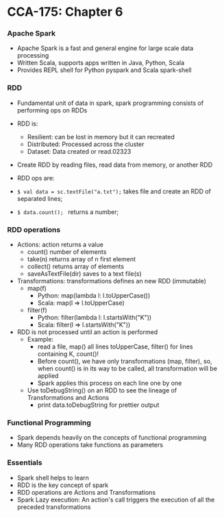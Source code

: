 # CCA-175: Chapter 6

### Apache Spark

- Apache Spark is a fast and general engine for large scale data processing
- Written Scala, supports apps written in Java, Python, Scala
- Provides REPL shell for Python pyspark and Scala spark-shell

### RDD

- Fundamental unit of data in spark, spark programming consists of performing ops on RDDs 
- RDD is:
  - Resilient: can be lost in memory but it can recreated
  - Distributed: Processed across the cluster
  - Dataset: Data created or read.02323
- Create RDD by reading files, read data from memory, or another RDD
- RDD ops are:


- ```$ val data = sc.textFile("a.txt");``` takes file and create an RDD of separated lines; 
- ```$ data.count(); ``` returns a number;

### RDD operations

- Actions: action returns a value
  - count() number of elements
  - take(n) returns array of n first element
  - collect() returns array of elements
  - saveAsTextFile(dir) saves to a text file(s)
- Transformations: transformations defines an new RDD (immutable)
  - map(f)
    - Python: map(lambda l: l.toUpperCase()) 
    - Scala: map(l => l.toUpperCase)
  - filter(f)
    - Python: filter(lambda l: l.startsWith("K"))
    - Scala: filter(l => l.startsWith("K"))
- RDD is not processed until an action is performed
  - Example: 
    - read a file, map() all lines toUpperCase, filter() for lines containing K, count()!
    - Before count(), we have only transformations (map, filter), so, when count() is in its way to be called, all transformation will be applied
    - Spark applies this process on each line one by one
  - Use toDebugString() on an RDD to see the lineage of Transformations and Actions
    - print data.toDebugString for prettier output

### Functional Programming

- Spark depends heavily on the concepts of functional programming
- Many RDD operations take functions as parameters

### Essentials

- Spark shell helps to learn
- RDD is the key concept of spark
- RDD operations are Actions and Transformations
- Spark Lazy execution: An action's call triggers the execution of all the preceded transformations 